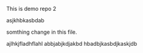 This is demo repo 2

asjkhbkasbdab

somthing change in this file.

ajlhkjfladhflahl
abbjabjkdjakbd
hbadbjkasbdjkaskjdb
